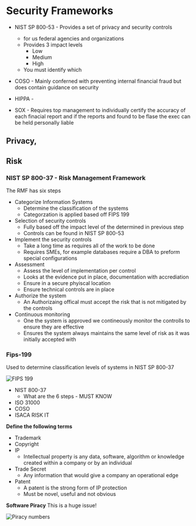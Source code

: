 # Security Frameworks

- NIST SP 800-53 - Provides a set of privacy and security controls
    - for us federal agencies and organizations
    - Provides 3 impact levels
        - Low
        - Medium
        - High
    - You must identify which      

- COSO - Mainly conferned with preventing internal financial fraud but does contain guidance on security
- HIPPA - 
- SOX - Requires top management to individually certify the accuracy of each finacial report and if the reports and found
to be flase the exec can be held personally liable 


## Privacy,

## Risk
### NIST SP 800-37 - Risk Management Framework

The RMF has six steps

- Categorize Information Systems
    - Determine the classification of the systems
    - Categorzation is applied based off FIPS 199
- Selection of security controls 
    - Fully based off the impact level of the determined in previous step
    - Controls can be found in NIST SP 800-53
- Implement the security controls
    - Take a long time as requires all of the work to be done
    - Requires SMEs, for example databases require a DBA to preform special configurations 
- Assessment
    - Assess the level of implementation per control
    - Looks at the evidence put in place, documentation with accrediation 
    - Ensure in a secure phyiscal location
    - Ensure technical controls are in place
- Authorize the system
    - An Authorizaing offical must accept the risk that is not mitigated by the controls
- Continuous monitoring
    - One the system is approved we contineously monitor the controlls to ensure they are effective
    - Ensures the system always maintains the same level of risk as it was initially accepted with
### Fips-199

Used to determine classification levels of systems in NIST SP 800-37


![FIPS 199](https://gyazo.com/4712f7210d654bcb15e1caa28a8d9db8.png)

- NIST 800-37
    - What are the 6 steps - MUST KNOW
- ISO 31000
- COSO
- ISACA RISK IT



**Define the following terms**
- Trademark
- Copyright
- IP
    - Intellectual property is any data, software, algorithm or knowledge created within a company or by an individual
- Trade Secret 
    - Any information that would give a company an operational edge
- Patent
    - A patent is the strong form of IP protection
    - Must be novel, useful and not obvious
    
**Software Piracy**
This is a huge issue!

![Piracy numbers](https://gyazo.com/aa8f441b52a8192d68184a7b717d3b0f.png)


    